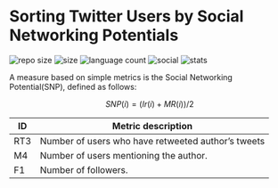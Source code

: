 # Sorting Twitter Users by Social Networking Potentials

![repo size](https://img.shields.io/github/repo-size/byambaa1982/get_rank_twitter_users)
![size](https://img.shields.io/github/languages/code-size/byambaa1982/get_rank_twitter_users)
![language count](https://img.shields.io/github/languages/count/byambaa1982/get_rank_twitter_users)
![social](https://img.shields.io/github/followers/byambaa1982?style=social)
![stats](https://img.shields.io/github/stars/byambaa1982/get_rank_twitter_users)

A measure based on simple metrics is the Social Networking Potential(SNP), defined as follows:

```math
SNP(i)=(Ir(i)+MR(i))/2
```


  ID  	 | Metric description    
-------- | ------------- | 
RT3      | Number of users who have retweeted author’s tweets
M4       | Number of users mentioning the author.  				
F1       | Number of followers.         		
